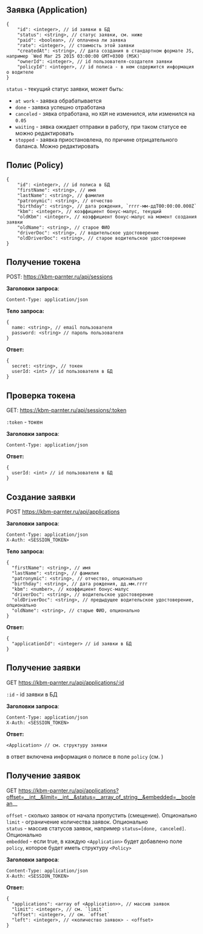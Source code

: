 ## Заявка (Application)

```JS
{
    "id": <integer>, // id заявки в БД
    "status": <string>, // статус заявки, см. ниже
    "paid": <boolean>, // оплачена ли заявка
    "rate": <integer>, // стоимость этой заявки
    "createdAt": <string>, // дата создания в стандартном формате JS, например `Wed Mar 25 2015 03:00:00 GMT+0300 (MSK)`
    "ownerId": <integer>, // id пользователя-создателя заявки
    "policyId": <integer>, // id полиса - в нем содержится информация о водителе
}
```

`status` - текущий статус заявки, может быть:
 - `at work` - заявка обрабатывается
 - `done` - заявка успешно отработана
 - `canceled` - зявка отработана, но `КБМ` не изменился, или изменился на `0.05`
 - `waiting` - зявка ожидает отправки в работу, при таком статусе ее можно редактировать
 - `stopped` - заявка приостановлена, по причине отрицательного баланса. Можно редактировать


 ## Полис (Policy)

 ```JS
 {
     "id": <integer>, // id полиса в БД
     "firstName": <string>, // имя
     "lastName": <string>, // фамилия
     "patronymic": <string>, // отчество
     "birthday": <string>, // дата рождения, `гггг-мм-ддT00:00:00.000Z`
     "kbm": <integer>, // коэффициент бонус-малус, текущий
     "oldKbm": <integer>, // коэффициент бонус-малус на момент создания заявки
     "oldName": <string>, // старое ФИО
     "driverDoc": <string>, // водительское удостоверение
     "oldDriverDoc": <string>, // старое водительское удостоверение
 }
 ```

## Получение токена

POST: https://kbm-parnter.ru/api/sessions

__Заголовки запроса__:
```
Content-Type: application/json
```

__Тело запроса:__
```JS
{
  name: <string>, // email пользователя
  password: <string> // пароль пользователя
}
```

__Ответ:__
```JS
{
  secret: <string>, // токен
  userId: <int> // id пользователя в БД
}
```

## Проверка токена

GET: https://kbm-parnter.ru/api/sessions/:token

`:token` - токен

__Заголовки запроса__:
```
Content-Type: application/json
```

__Ответ:__
```JS
{
  userId: <int> // id пользователя в БД
}
```


## Создание заявки

POST https://kbm-parnter.ru/api/applications

__Заголовки запроса__:
```
Content-Type: application/json
X-Auth: <SESSION_TOKEN>
```

__Тело запроса:__
```JS
{
  "firstName": <string>, // имя
  "lastName": <string>, // фамилия
  "patronymic": <string>, // отчество, опционально
  "birthday": <string>, // дата рождения, дд.мм.гггг
  "kbm": <number>, // коэффициент бонус-малус
  "driverDoc": <string>, // водительское удостоверение
  "oldDriverDoc": <string>, // предыдущее водительское удостоверение, опционально
  "oldName": <string>, // старые ФИО, опционально
}
```

__Ответ:__
```JS
{
  "applicationId": <integer> // id заявки в БД
}
```

## Получение заявки

GET https://kbm-parnter.ru/api/applications/:id

`:id` - id заявки в БД

__Заголовки запроса__:
```
Content-Type: application/json
X-Auth: <SESSION_TOKEN>
```

__Ответ:__
```JS
<Application> // см. структуру заявки
```
в ответ включена информация о полисе в поле `policy` (см. <Policy>)

## Получение заявок

GET https://kbm-parnter.ru/api/applications?offset=__int__&limit=__int__&status=__array_of_string__&embedded=__boolean__

`offset` - сколько заявок от начала пропустить (смещение). Опционально  
`limit` - ограничение количества заявок. Опционально  
`status` - массив статусов заявок, например `status=[done, canceled]`. Опционально  
`embedded` - если true, в каждую `<Application>` будет добавлено поле `policy`, которое будет иметь структуру `<Policy>`

__Заголовки запроса__:
```
Content-Type: application/json
X-Auth: <SESSION_TOKEN>
```

__Ответ:__

```JS
{
  "applications": <array of <Application>>, // массив заявок
  "limit": <integer>, // см. `limit`
  "offset": <integer>, // см. `offset`
  "left": <integer>, // <количество заявок> - <offset>
}
```
